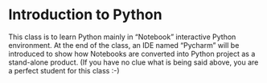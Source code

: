 # Introduction to Python

This class is to learn Python mainly in “Notebook” interactive Python environment.  At the end of the class, an IDE named “Pycharm” will be introduced to show how Notebooks are converted into Python project as a stand-alone product.
(If you have no clue what is being said above, you are a perfect student for this class :-)
